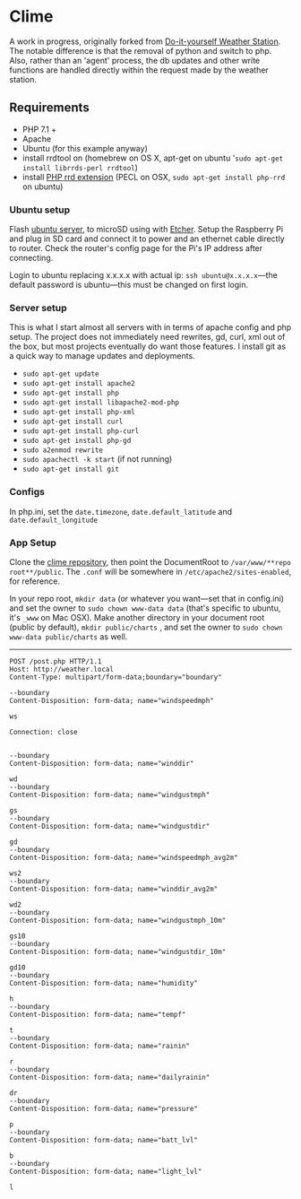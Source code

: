 # Clime

A work in progress, originally forked from [Do-it-yourself Weather Station](https://github.com/fractalxaos/weather). The notable difference is that the removal of python and switch to php. Also, rather than an 'agent' process, the db updates and other write functions are handled directly within the request made by the weather station.

## Requirements

- PHP 7.1 +
- Apache
- Ubuntu (for this example anyway)
- install rrdtool on (homebrew on OS X, apt-get on ubuntu '`sudo apt-get install librrds-perl rrdtool`)
- install [PHP rrd extension](http://php.net/manual/en/book.rrd.php) (PECL on OSX,  `sudo apt-get install php-rrd` on ubuntu)


### Ubuntu setup

Flash [ubuntu server](https://ubuntu.com/download/iot/raspberry-pi-2-3), to microSD using with [Etcher](https://www.balena.io/etcher/). Setup the Raspberry Pi and plug in SD card and connect it to power and an ethernet cable directly to router. Check the router's config page for the Pi's IP address after connecting.

Login to ubuntu replacing x.x.x.x with actual ip: `ssh ubuntu@x.x.x.x`—the default password is ubuntu—this must be changed on first login.

### Server setup

This is what I start almost all servers with in terms of apache config and php setup. The project does not immediately need rewrites, gd, curl, xml out of the box, but most projects eventually do want those features. I install git as a quick way to manage updates and deployments.

- `sudo apt-get update`
- `sudo apt-get install apache2`
- `sudo apt-get install php`
- `sudo apt-get install libapache2-mod-php`
- `sudo apt-get install php-xml`
- `sudo apt-get install curl`
- `sudo apt-get install php-curl`
- `sudo apt-get install php-gd`
- `sudo a2enmod rewrite`
- `sudo apachectl -k start` (if not running)
- `sudo apt-get install git`

### Configs

In php.ini, set the `date.timezone`,  `date.default_latitude` and `date.default_longitude`


### App Setup

Clone the [clime repository](https://github.com/brendanmetzger/clime), then point the DocumentRoot to `/var/www/**repo root**/public`. The `.conf` will be somewhere in `/etc/apache2/sites-enabled`, for reference. 

In your repo root,  `mkdir data` (or whatever you want—set that in config.ini) and set the owner to `sudo chown www-data data` (that's specific to ubuntu, it's `_www` on Mac OSX). Make another directory in your document root  (public by default), `mkdir public/charts` , and set the owner to `sudo chown www-data public/charts` as well.

---------






```
POST /post.php HTTP/1.1 
Host: http://weather.local 
Content-Type: multipart/form-data;boundary="boundary" 

--boundary 
Content-Disposition: form-data; name="windspeedmph" 

ws 

Connection: close


--boundary
Content-Disposition: form-data; name="winddir"

wd
--boundary
Content-Disposition: form-data; name="windgustmph"

gs
--boundary
Content-Disposition: form-data; name="windgustdir"

gd
--boundary
Content-Disposition: form-data; name="windspeedmph_avg2m"

ws2
--boundary
Content-Disposition: form-data; name="winddir_avg2m"

wd2
--boundary
Content-Disposition: form-data; name="windgustmph_10m"

gs10
--boundary
Content-Disposition: form-data; name="windgustdir_10m"

gd10
--boundary
Content-Disposition: form-data; name="humidity"

h
--boundary
Content-Disposition: form-data; name="tempf"

t
--boundary
Content-Disposition: form-data; name="rainin"

r
--boundary
Content-Disposition: form-data; name="dailyrainin"

dr
--boundary
Content-Disposition: form-data; name="pressure"

p
--boundary
Content-Disposition: form-data; name="batt_lvl"

b
--boundary
Content-Disposition: form-data; name="light_lvl"

l
```
